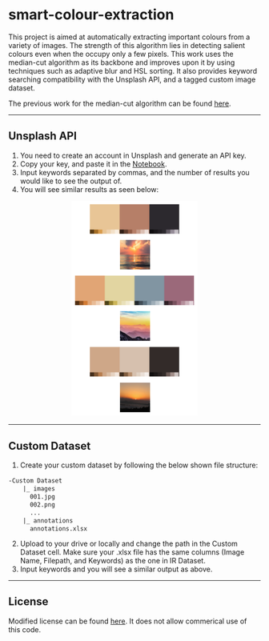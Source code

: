 # smart-colour-extraction
This project is aimed at automatically extracting important colours from a variety of images. The strength of this algorithm lies in detecting salient colours even when the occupy only a few pixels. This work uses the median-cut algorithm as its backbone and improves upon it by using techniques such as adaptive blur and HSL sorting. It also provides keyword searching compatibility with the Unsplash API, and a tagged custom image dataset.

The previous work for the median-cut algorithm can be found [here](https://github.com/Stack-of-Pancakes/median_cut_color_quantization).
- - - -

## Unsplash API
1. You need to create an account in Unsplash and generate an API key.
2. Copy your key, and paste it in the [Notebook](https://github.com/Abhishek-Iyer1/smart-colour-extraction/blob/main/src/Keyword_Palette_Generation.ipynb).
3. Input keywords separated by commas, and the number of results you would like to see the output of.
4. You will see similar results as seen below: 

<p align="center">
 <img src="outputs/Unsplash_output.png" width=50%>
</p>

- - - -

## Custom Dataset
1. Create your custom dataset by following the below shown file structure:
  ```
  -Custom Dataset
      |_ images
        001.jpg
        002.png
        ...
      |_ annotations
        annotations.xlsx
   ```
2. Upload to your drive or locally and change the path in the Custom Dataset cell. Make sure your .xlsx file has the same columns (Image Name, Filepath, and Keywords) as the one in IR Dataset.
3. Input keywords and you will see a similar output as above.
- - - -

## License
Modified license can be found [here](https://github.com/Abhishek-Iyer1/smart-colour-extraction/blob/main/LICENSE). It does not allow commerical use of this code.
